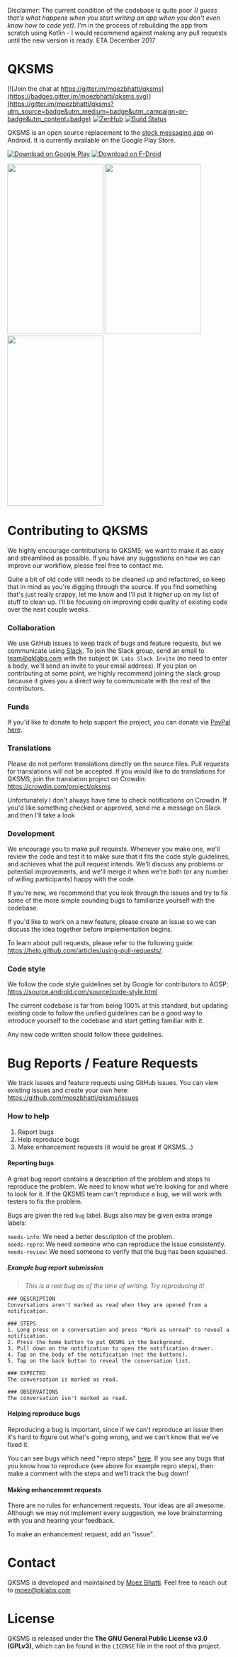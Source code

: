 Disclaimer: The current condition of the codebase is quite poor *(I guess that's what happens when you start writing an app when you don't even know how to code yet)*. I'm in the process of rebuilding the app from scratch using Kotlin - I would recommend against making any pull requests until the new version is ready. ETA December 2017

# QKSMS

[![Join the chat at https://gitter.im/moezbhatti/qksms](https://badges.gitter.im/moezbhatti/qksms.svg)](https://gitter.im/moezbhatti/qksms?utm_source=badge&utm_medium=badge&utm_campaign=pr-badge&utm_content=badge)
[![ZenHub](https://raw.githubusercontent.com/ZenHubIO/support/master/zenhub-badge.png)](https://zenhub.io)
[![Build Status](https://travis-ci.org/moezbhatti/qksms.svg?branch=master)](https://travis-ci.org/moezbhatti/qksms)

QKSMS is an open source replacement to the [stock messaging app](https://github.com/android/platform_packages_apps_mms) on Android. It is currently available on the Google Play Store.

[![Download on Google Play](http://i.imgur.com/rHhHvZw.png)](https://play.google.com/store/apps/details?id=com.moez.QKSMS)
[![Download on F-Droid](https://f-droid.org/wiki/images/0/06/F-Droid-button_get-it-on.png)](https://f-droid.org/repository/browse/?fdid=com.moez.QKSMS)

<img src="http://i.imgur.com/uwWmDv9.png" width="216" height="384" />
<img src="http://i.imgur.com/p7063VN.png" width="216" height="384" />
<img src="http://i.imgur.com/Z8Rqb7A.png" width="216" height="384" />

# Contributing to QKSMS

We highly encourage contributions to QKSMS; we want to make it as easy and streamlined as possible. If you have any suggestions on how we can improve our workflow, please feel free to contact me.

Quite a bit of old code still needs to be cleaned up and refactored, so keep that in mind as you're digging through the source. If you find something that's just really crappy, let me know and I'll put it higher up on my list of stuff to clean up. I'll be focusing on improving code quality of existing code over the next couple weeks.

### Collaboration

We use GitHub issues to keep track of bugs and feature requests, but we communicate using [Slack](https://qklabs.slack.com/). To join the Slack group, send an email to team@qklabs.com with the subject `QK Labs Slack Invite` (no need to enter a body, we'll send an invite to your email address). If you plan on contributing at some point, we highly recommend joining the slack group because it gives you a direct way to communicate with the rest of the contributors.

### Funds

If you'd like to donate to help support the project, you can donate via [PayPal here](http://bit.ly/QKSMSDonation).

### Translations

Please do not perform translations directly on the source files. Pull requests for translations will not be accepted. If you would like to do translations for QKSMS, join the translation project on Crowdin: https://crowdin.com/project/qksms. 

Unfortunately I don't always have time to check notifications on Crowdin. If you'd like something checked or approved, send me a message on Slack and then I'll take a look

### Development

We encourage you to make pull requests. Whenever you make one, we'll review the code and test it to make sure that it fits the code style guidelines, and achieves what the pull request intends. We'll discuss any problems or potential improvements, and we'll merge it when we're both (or any number of willing participants) happy with the code.

If you're new, we recommend that you look through the issues and try to fix some of the more simple sounding bugs to familiarize yourself with the codebase.

If you'd like to work on a new feature, please create an issue so we can discuss the idea together before implementation begins.

To learn about pull requests, please refer to the following guide: https://help.github.com/articles/using-pull-requests/.

### Code style

We follow the code style guidelines set by Google for contributors to AOSP: https://source.android.com/source/code-style.html

The current codebase is far from being 100% at this standard, but updating existing code to follow the unified guidelines can be a good way to introduce yourself to the codebase and start getting familiar with it.

Any new code written should follow these guidelines.

# Bug Reports / Feature Requests

We track issues and feature requests using GitHub issues. You can view existing issues and create your own here: https://github.com/moezbhatti/qksms/issues

### How to help

1. Report bugs
2. Help reproduce bugs
3. Make enhancement requests (it would be great if QKSMS...)

#### Reporting bugs
A great bug report contains a description of the problem and steps to reproduce the problem. We need to know what we're looking for and where to look for it. If the QKSMS team can't reproduce a bug, we will work with testers to fix the problem.

Bugs are given the red `bug` label. Bugs also may be given extra orange labels:

`needs-info`: We need a better description of the problem.  
`needs-repro`: We need someone who can reproduce the issue consistently.  
`needs-review`: We need someone to verify that the bug has been squashed.

##### Example bug report submission
> *This is a real bug as of the time of writing. Try reproducing it!*

```
### DESCRIPTION
Conversations aren't marked as read when they are opened from a notification.

### STEPS
1. Long press on a conversation and press "Mark as unread" to reveal a notification.
2. Press the home button to put QKSMS in the background.
3. Pull down on the notification to open the notification drawer.
4. Tap on the body of the notification (not the buttons).
5. Tap on the back button to reveal the conversation list.

### EXPECTED
The conversation is marked as read.

### OBSERVATIONS
The conversation isn't marked as read.
```

#### Helping reproduce bugs
Reproducing a bug is important, since if we can't reproduce an issue then it's hard to figure out what's going wrong, and we can't know that we've fixed it. 

You can see bugs which need "repro steps" [here](https://github.com/moezbhatti/qksms/issues?q=is%3Aopen+is%3Aissue+label%3Aneeds-repro). If you see any bugs that you know how to reproduce (see above for example repro steps), then make a comment with the steps and we'll track the bug down!

#### Making enhancement requests
There are no rules for enhancement requests. Your ideas are all awesome. Although we may not implement every suggestion, we love brainstorming with you and hearing your feedback.

To make an enhancement request, add an "issue".

# Contact

QKSMS is developed and maintained by [Moez Bhatti](https://github.com/moezbhatti). Feel free to reach out to moez@qklabs.com

# License

QKSMS is released under the **The GNU General Public License v3.0 (GPLv3)**, which can be found in the `LICENSE` file in the root of this project.
